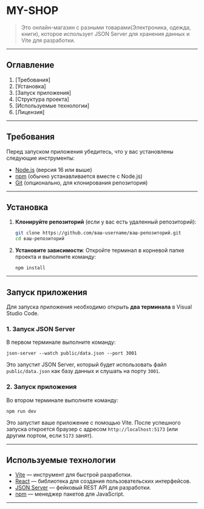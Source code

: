
# MY-SHOP

> Это онлайн-магазин с разными товарами(Электроника, одежда, книги), которое использует JSON Server для хранения данных и Vite для разработки.

---

## Оглавление

1. [Требования]
2. [Установка]
3. [Запуск приложения]
4. [Структура проекта]
5. [Используемые технологии]
6. [Лицензия]

---

## Требования

Перед запуском приложения убедитесь, что у вас установлены следующие инструменты:

- [Node.js](https://nodejs.org/) (версия 16 или выше)
- [npm](https://www.npmjs.com/) (обычно устанавливается вместе с Node.js)
- [Git](https://git-scm.com/) (опционально, для клонирования репозитория)

---

## Установка

1. **Клонируйте репозиторий** (если у вас есть удаленный репозиторий):
   ```bash
   git clone https://github.com/ваш-username/ваш-репозиторий.git
   cd ваш-репозиторий
   ```

2. **Установите зависимости**:
   Откройте терминал в корневой папке проекта и выполните команду:
   ```
   npm install
   ```

---

## Запуск приложения

Для запуска приложения необходимо открыть **два терминала** в Visual Studio Code.

### 1. Запуск JSON Server
В первом терминале выполните команду:
```
json-server --watch public/data.json --port 3001
```
Это запустит JSON Server, который будет использовать файл `public/data.json` как базу данных и слушать на порту `3001`.

### 2. Запуск приложения
Во втором терминале выполните команду:
```
npm run dev
```
Это запустит ваше приложение с помощью Vite. После успешного запуска откроется браузер с адресом `http://localhost:5173` (или другим портом, если `5173` занят).

---

## Используемые технологии

- [Vite](https://vitejs.dev/) — инструмент для быстрой разработки.
- [React](https://reactjs.org/) — библиотека для создания пользовательских интерфейсов.
- [JSON Server](https://github.com/typicode/json-server) — фейковый REST API для разработки.
- [npm](https://www.npmjs.com/) — менеджер пакетов для JavaScript.

---
